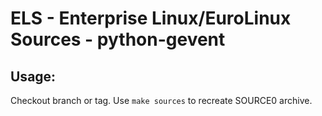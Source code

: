 # ELS - Enterprise Linux/EuroLinux Sources - python-gevent
 
## Usage:
  Checkout branch or tag. Use `make sources` to recreate  SOURCE0 archive.

